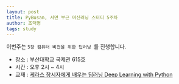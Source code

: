 ```yaml
---
layout: post
title: PyBusan, 서면 부근 머신러닝 스터디 5주차
author: 조덕명
tags: study
---
```


이번주는 `5장 컴퓨터 비전을 위한 딥러닝 `를 진행합니다.

- 장소 : 부산대학교 국제관 615호
- 시간 : 오후 2시 ~ 4시
- 교재 : [케라스 창시자에게 배우는 딥러닝 Deep Learning with Python](https://www.aladin.co.kr/shop/wproduct.aspx?ItemId=170317445)
